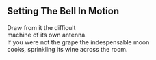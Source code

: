 Setting The Bell In Motion
--------------------------
Draw from it the difficult  
machine of its own antenna.  
If you were not the grape the indespensable moon  
cooks, sprinkling its wine across the room.  

